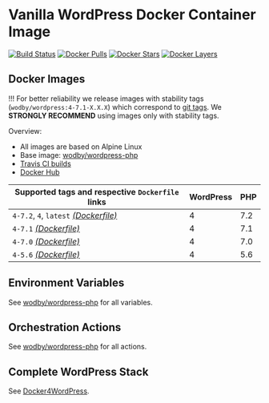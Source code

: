 # Vanilla WordPress Docker Container Image

[![Build Status](https://travis-ci.org/wodby/wordpress.svg?branch=master)](https://travis-ci.org/wodby/wordpress)
[![Docker Pulls](https://img.shields.io/docker/pulls/wodby/wordpress.svg)](https://hub.docker.com/r/wodby/wordpress)
[![Docker Stars](https://img.shields.io/docker/stars/wodby/wordpress.svg)](https://hub.docker.com/r/wodby/wordpress)
[![Docker Layers](https://images.microbadger.com/badges/image/wodby/wordpress.svg)](https://microbadger.com/images/wodby/wordpress)

## Docker Images

!!! For better reliability we release images with stability tags (`wodby/wordpress:4-7.1-X.X.X`) which correspond to [git tags](https://github.com/wodby/wordpress/releases). We **STRONGLY RECOMMEND** using images only with stability tags. 

Overview:

* All images are based on Alpine Linux
* Base image: [wodby/wordpress-php](https://github.com/wodby/wordpress-php)
* [Travis CI builds](https://travis-ci.org/wodby/wordpress) 
* [Docker Hub](https://hub.docker.com/r/wodby/wordpress)

[_(Dockerfile)_]: https://github.com/wodby/wordpress/tree/master/4/Dockerfile

| Supported tags and respective `Dockerfile` links | WordPress | PHP |
| ------------------------------------------------ | --------- | --- |
| `4-7.2`, `4`, `latest` [_(Dockerfile)_]          | 4         | 7.2 |
| `4-7.1` [_(Dockerfile)_]                         | 4         | 7.1 |
| `4-7.0` [_(Dockerfile)_]                         | 4         | 7.0 |
| `4-5.6` [_(Dockerfile)_]                         | 4         | 5.6 |

## Environment Variables

See [wodby/wordpress-php](https://github.com/wodby/wordpress-php) for all variables.

## Orchestration Actions

See [wodby/wordpress-php](https://github.com/wodby/wordpress-php) for all actions.

## Complete WordPress Stack

See [Docker4WordPress](https://github.com/wodby/docker4wordpress).